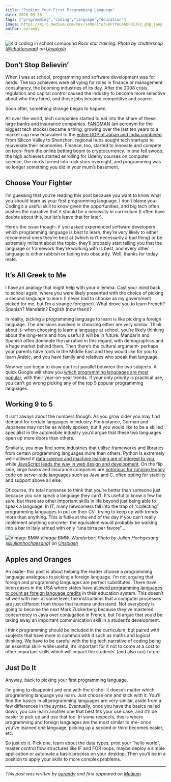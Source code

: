 ```yaml
---
title: "Picking Your First Programming Language"
date: 2020-09-30
tags: ["programming","coding","language","education"]
image: https://miro.medium.com/max/1400/1*o3kDFYPmC46DFDIJEz_ghg.jpeg
author: ourandy
---
```


![Kid coding in school compound](https://miro.medium.com/max/1400/1*o3kDFYPmC46DFDIJEz_ghg.jpeg)
*Rock star training. Photo by chuttersnap ([@chuttersnap](https://unsplash.com/@chuttersnap)) on [Unsplash](https://unsplash.com/photos/JhHde49eB0w)*

## Don’t Stop Believin’
When I was at school, programming and software development was for nerds. The top achievers were all vying for roles in finance or management consultancy, the booming industries of its day. After the 2008 crisis, regulation and capital control caused the industry to become more selective about who they hired, and those jobs became competitive and scarce.

Soon after, something strange began to happen.

All over the world, tech companies started to eat into the share of these large banks and insurance companies. [FANGMAN](https://www.coinspeaker.com/guides/what-are-fangman-stocks/) (an acronym for the biggest tech stocks) became a thing, growing over the last ten years to a market cap now equivalent to the [entire GDP of Japan and India combined](https://thetradable.com/stocks/fangman-market-cap-is-now-higher-than-combined-gdp-of-germany-italy-and-indonesia#:~:text=Holger%20Zchaepitz%2C%20an%20author%20from,than%20%247%20trillion%20this%20week.). From Silicon Valley to Shenzhen, regional hubs sought tech startups to rejuvenate their economies. Finance, too, started to innovate and compete on tech- from the online betting boom to cryptocurrency.
In one fell swoop, the high achievers started enrolling for Udemy courses on computer science, the nerds turned into rock stars overnight, and programming was no longer something you did in your mum’s basement.

## Choose Your Fighter
I’m guessing that you’re reading this post because you want to know what you should learn as your first programming language. I don’t blame you- Coding’s a useful skill to know given the opportunities, and big tech often pushes the narrative that it should be a necessity in curriculum (I often have doubts about this, but let’s leave that for later).

Here’s the issue though- if you asked experienced software developers which programming language is best to learn, they’re very likely to either recommend ones they’re best at (which isn’t necessarily a bad thing) or be extremely militant about the topic- they’ll probably start telling you that the language or framework they’re working with is best, and every other language is either rubbish or fading into obscurity. Well, thanks for today mate.

## It’s All Greek to Me
I have an analogy that might help with your dilemma. Cast your mind back to school again, where you were likely presented with the choice of picking a second language to learn (I never had to choose as my government picked for me, but I’m a strange foreigner). What drove you to learn French? Spanish? Mandarin? English (now then)!?

In reality, picking a programming language to learn is like picking a foreign language. The decisions involved in choosing either are very similar. Think about it- when choosing to learn a language at school, you’re likely thinking about the long-term and how useful it will be in future. Mandarin and Spanish often dominate the narrative in this regard, with demographics and a huge market behind them. Then there’s the cultural argument- perhaps your parents have roots in the Middle East and they would like for you to learn Arabic, and you have family and relatives who speak that language.

Now we can begin to draw our first parallel between the two subjects. A quick Google will show you [which programming languages are most popular](https://madnight.github.io/githut/#/pull_requests/2020/2), with their year-on-year trends. If your only priority is practical use, you can’t go wrong picking any of the top 5 popular programming languages.

## Working 9 to 5
It isn’t always about the numbers though. As you grow older you may find demand for certain languages in industry. For instance, German and Japanese may not be as widely spoken, but if you would like to be a skilled specialist in the automobile industry you’d argue that these two languages open up more doors than others.

Similarly, you may find some industries that utilise frameworks and libraries from certain programming languages more than others. Python is extremely well-utilised if [data science and machine learning are of interest to you](https://thriveglobal.com/stories/why-python-is-good-for-data-analytics/), while [JavaScript leads the way in web design and development](https://torquemag.io/2018/06/why-millions-of-developers-use-javascript-for-web-application-development/). On the flip side, large banks and insurance companies are [notorious for running legacy code](https://www.efinancialcareers.co.uk/news/2019/05/legacy-code-banks) on server-side languages such as Java and C, often opting for stability and support above all else.

Of course, it’s total nonsense to think that you’re better than someone just because you can speak a language they can’t. It’s useful to know a few for sure, but there are other important skills in life beyond just being able to speak a language. In IT, many newcomers fall into the trap of “collecting” programming languages to put on their CV- trying to keep up with trends more than anything. This is futile at the end of the day if you can’t really implement anything concrete- the equivalent would probably be walking into a bar in Italy armed with only “una birra per favore”…

![Vintage BMW](https://miro.medium.com/max/1400/1*UXUZ7ovud6mSESiZ_l7MXA.jpeg)
*Vintage BMW. Wunderbar! Photo by Julian Hochgesang ([@julianhochgesang](https://unsplash.com/@julianhochgesang)) on [Unsplash](https://unsplash.com/photos/TRW8EzKbqZc)*


## Apples and Oranges
An aside- this post is about helping the reader choose a programming language analogous to picking a foreign language. I’m not arguing that foreign and programming languages are perfect substitutes. There have been cases in the USA where states have [allowed programming languages to count as foreign language credits](https://slate.com/technology/2016/02/programming-is-not-like-a-foreign-language.html) in their education system. This doesn’t sit well with me- at some level, the instructions that a computer processes are just different from those that humans understand. Not everybody is going to become the next Mark Zuckerberg because they’ve mastered concurrency in Java over conjugation in French, but I’d argue that you’d be taking away an important communication skill in a student’s development.

I think programming should be included in the curriculum, but paired with subjects that have more in common with it such as maths and logical thinking. We have to be careful with the big tech narrative of coding being an essential skill- while useful, it’s important for it not to come at a cost to other important skills which will impact the students’ (and also our) future.

## Just Do It
Anyway, back to picking your first programming language.

I’m going to disappoint and end with the cliché- it doesn’t matter which programming language you learn. Just choose one and stick with it. You’ll find the basics in all programming languages are very similar, aside from a few differences in the syntax. Eventually, once you have the basics nailed down, you can learn another one that best fits your use case, and it’ll be easier to pick up and use that too. In some respects, this is where programming and foreign languages are the most similar to me- once you’ve learned one language, picking up a second or third becomes easier, etc.

So just do it. Pick one, learn about the data types, print your “hello world”, master control flow structures like IF and FOR loops, maybe deploy a simple application or automate a basic process on your desktop. Then you’ll be in a position to apply your skills to more complex problems.

-----

*This post was written by [ourandy](https://andy-lee.dev) and first appeared on [Medium](https://medium.com/bizdeck/picking-your-first-programming-language-38c8bed7b50e)*

